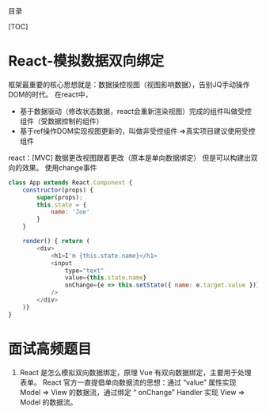 目录

[TOC]

# React-模拟数据双向绑定
框架最重要的核心思想就是：数据操控视图（视图影响数据），告别JQ手动操作DOM的时代。
在react中，
- 基于数据驱动（修改状态数据，react会重新渲染视图）完成的组件叫做受控组件（受数据控制的组件）
- 基于ref操作DOM实现视图更新的，叫做非受控组件
=>真实项目建议使用受控组件

react：[MVC] 数据更改视图跟着更改（原本是单向数据绑定）
但是可以构建出双向的效果。
使用change事件
```javascript
class App extends React.Component {
    constructor(props) {
        super(props);
        this.state = {
            name: 'Joe'
        }
    }

    render() { return (
        <div>
            <h1>I'm {this.state.name}</h1>
            <input
                type="text"
                value={this.state.name}
                onChange={e => this.setState({ name: e.target.value })}
            />
        </div>
    )}
}
```

# 面试高频题目
1. React 是怎么模拟双向数据绑定，原理
Vue 有双向数据绑定，主要用于处理表单。
React 官方一直提倡单向数据流的思想：通过 “value” 属性实现 Model => View 的数据流，通过绑定 “ onChange” Handler 实现 View => Model 的数据流。
